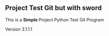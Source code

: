 ## Project Test Git but with sword

This is a <b> Simple </b> Project Python Test Git Program

Version 3.1.1.1